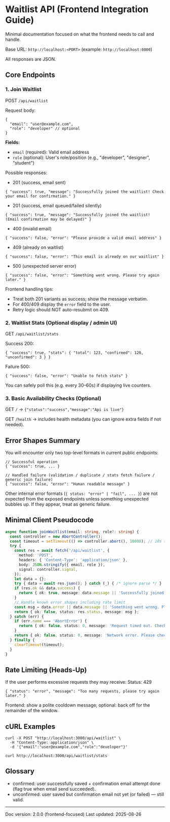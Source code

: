 # Waitlist API (Frontend Integration Guide)

Minimal documentation focused on what the frontend needs to call and handle.

Base URL: `http://localhost:<PORT>` (example: `http://localhost:8000`)

All responses are JSON.

## Core Endpoints

### 1. Join Waitlist
POST `/api/waitlist`

Request body:
```
{ 
  "email": "user@example.com",
  "role": "developer" // optional
}
```

**Fields:**
- `email` (required): Valid email address
- `role` (optional): User's role/position (e.g., "developer", "designer", "student")

Possible responses:
- 201 (success, email sent)
```
{ "success": true, "message": "Successfully joined the waitlist! Check your email for confirmation." }
```
- 201 (success, email queued/failed silently)
```
{ "success": true, "message": "Successfully joined the waitlist! (Email confirmation may be delayed)" }
```
- 400 (invalid email)
```
{ "success": false, "error": "Please provide a valid email address" }
```
- 409 (already on waitlist)
```
{ "success": false, "error": "This email is already on our waitlist" }
```
- 500 (unexpected server error)
```
{ "success": false, "error": "Something went wrong. Please try again later." }
```

Frontend handling tips:
- Treat both 201 variants as success; show the message verbatim.
- For 400/409 display the `error` field to the user.
- Retry logic should NOT auto-resubmit on 409.

### 2. Waitlist Stats (Optional display / admin UI)
GET `/api/waitlist/stats`

Success 200:
```
{ "success": true, "stats": { "total": 123, "confirmed": 120, "unconfirmed": 3 } }
```
Failure 500:
```
{ "success": false, "error": "Unable to fetch stats" }
```

You can safely poll this (e.g. every 30–60s) if displaying live counters.

### 3. Basic Availability Checks (Optional)
GET `/` → `{"status":"success","message":"Api is live"}`

GET `/health` → includes health metadata (you can ignore extra fields if not needed).

## Error Shapes Summary

You will encounter only two top-level formats in current public endpoints:
```
// Successful operation
{ "success": true, ... }

// Handled failure (validation / duplicate / stats fetch failure / generic join failure)
{ "success": false, "error": "Human readable message" }
```

Other internal error formats (`{ status: "error" | "fail", ... }`) are not expected from the exposed endpoints unless something unexpected bubbles up. If they appear, treat as generic failure.

## Minimal Client Pseudocode

```ts
async function joinWaitlist(email: string, role?: string) {
  const controller = new AbortController();
  const timeout = setTimeout(() => controller.abort(), 10000); // 10s timeout
  try {
    const res = await fetch('/api/waitlist', {
      method: 'POST',
      headers: { 'Content-Type': 'application/json' },
      body: JSON.stringify({ email, role }),
      signal: controller.signal,
    });
    let data = {};
    try { data = await res.json(); } catch (_) { /* ignore parse */ }
    if (res.ok && data.success) {
      return { ok: true, message: data.message || 'Successfully joined.' };
    }
    // Handle known error shapes including rate limit
    const msg = data.error || data.message || 'Something went wrong. Please try again later.';
    return { ok: false, status: res.status, message: msg };
  } catch (err) {
    if (err.name === 'AbortError') {
      return { ok: false, status: 0, message: 'Request timed out. Check your connection and try again.' };
    }
    return { ok: false, status: 0, message: 'Network error. Please check connection.' };
  } finally {
    clearTimeout(timeout);
  }
}
```

## Rate Limiting (Heads-Up)

If the user performs excessive requests they may receive:
Status: 429
```
{ "status": "error", "message": "Too many requests, please try again later." }
```
Frontend: show a polite cooldown message; optional: back off for the remainder of the window.

## cURL Examples

```
curl -X POST "http://localhost:3000/api/waitlist" \
  -H "Content-Type: application/json" \
  -d '{"email":"user@example.com","role":"developer"}'

curl http://localhost:3000/api/waitlist/stats
```

## Glossary
- confirmed: user successfully saved + confirmation email attempt done (flag true when email send succeeded).
- unconfirmed: user saved but confirmation email not yet (or failed) — still valid.

---
Doc version: 2.0.0 (frontend-focused)
Last updated: 2025-08-26
